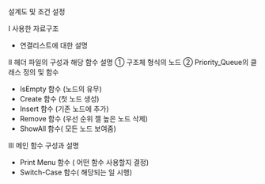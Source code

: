 설계도 및 조건 설정

Ⅰ 사용한 자료구조 
-	연결리스트에 대한 설명

Ⅱ 헤더 파일의 구성과 해당 함수 설명
①	구조체 형식의 노드
②	Priority_Queue의 클래스 정의 및 함수
-	IsEmpty 함수 (노드의 유무)
-	Create 함수 (첫 노드 생성)
-	Insert 함수 (기존 노드에 추가)
-	Remove 함수 (우선 순위 젤 높은 노드 삭제)
-	ShowAll 함수( 모든 노드 보여줌)

Ⅲ 메인 함수 구성과 설명
-	Print Menu 함수 ( 어떤 함수 사용할지 결정)
-	Switch-Case 함수( 해당되는 일 시행)
